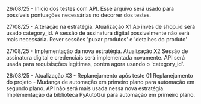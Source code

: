 26/08/25 - Inicio dos testes com API.
Esse arquivo será usado para possíveis pontuações necessárias no decorrer dos testes.

27/08/25 - Alteração na estratégia. Atualização X1
Ao invés de shop_id será usado category_id.
A sessão de assinatura digital possivelmente não será mais necessária.
Rever sessões 'puxar produtos' e 'detalhes do produto'

27/08/25 - Implementação da nova estratégia. Atualização X2
Sessão de assinatura digital e credenciais será implementada novamente.
API será usada para requisisções legitimas, porém agora usando o 'category_id'.

28/08/25 - Atualização X3 - Replanejamento após teste 01
Replanejamento do projeto - Mudança de automação em primeiro plano para automação em segundo plano.
API não será mais usada nessa nova estratégia.
Implementação da biblioteca PyAutoGui para automação em primeiro plano.